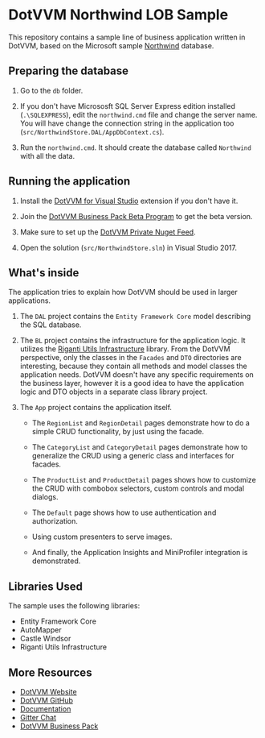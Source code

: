 # DotVVM Northwind LOB Sample

This repository contains a sample line of business application written in DotVVM, based on the Microsoft sample [Northwind](https://northwinddatabase.codeplex.com/) database. 

## Preparing the database

1. Go to the `db` folder. 

1. If you don't have Micrososft SQL Server Express edition installed (`.\SQLEXPRESS`), edit the `northwind.cmd` file and change the server name.
You will have change the connection string in the application too (`src/NorthwindStore.DAL/AppDbContext.cs`).

1. Run the `northwind.cmd`. It should create the database called `Northwind` with all the data.

## Running the application 

1. Install the [DotVVM for Visual Studio](https://marketplace.visualstudio.com/items?itemName=TomasHerceg.DotVVMforVisualStudio-17892) extension if you don't have it.

1. Join the [DotVVM Business Pack Beta Program](https://www.dotvvm.com/get-trial/business-pack) to get the beta version.

1. Make sure to set up the [DotVVM Private Nuget Feed](https://www.dotvvm.com/docs/tutorials/commercial-dotvvm-private-nuget-feed/latest).

1. Open the solution (`src/NorthwindStore.sln`) in Visual Studio 2017. 

## What's inside

The application tries to explain how DotVVM should be used in larger applications.

1. The `DAL` project contains the `Entity Framework Core` model describing the SQL database.

2. The `BL` project contains the infrastructure for the application logic. It utilizes the [Riganti Utils Infrastructure](https://github.com/riganti/infrastructure) library.
From the DotVVM perspective, only the classes in the `Facades` and `DTO` directories are interesting, because they contain all methods and model classes the application needs.
DotVVM doesn't have any specific requirements on the business layer, however it is a good idea to have the application logic and DTO objects in a separate class library project.

3. The `App` project contains the application itself.

	* The `RegionList` and `RegionDetail` pages demonstrate how to do a simple CRUD functionality, by just using the facade.
	
	* The `CategoryList` and `CategoryDetail` pages demonstrate how to generalize the CRUD using a generic class and interfaces for facades.
	
	* The `ProductList` and `ProductDetail` pages shows how to customize the CRUD with combobox selectors, custom controls and modal dialogs.
	
	* The `Default` page shows how to use authentication and authorization.
	
	* Using custom presenters to serve images.
	
	* And finally, the Application Insights and MiniProfiler integration is demonstrated.

## Libraries Used

The sample uses the following libraries:

* Entity Framework Core
* AutoMapper
* Castle Windsor
* Riganti Utils Infrastructure

## More Resources

* [DotVVM Website](https://www.dotvvm.com)
* [DotVVM GitHub](https://github.com/riganti/dotvvm)
* [Documentation](https://dotvvm.com/docs)
* [Gitter Chat](https://gitter.im/riganti/dotvvm)
* [DotVVM Business Pack](https://www.dotvvm.com/landing/business-pack)

